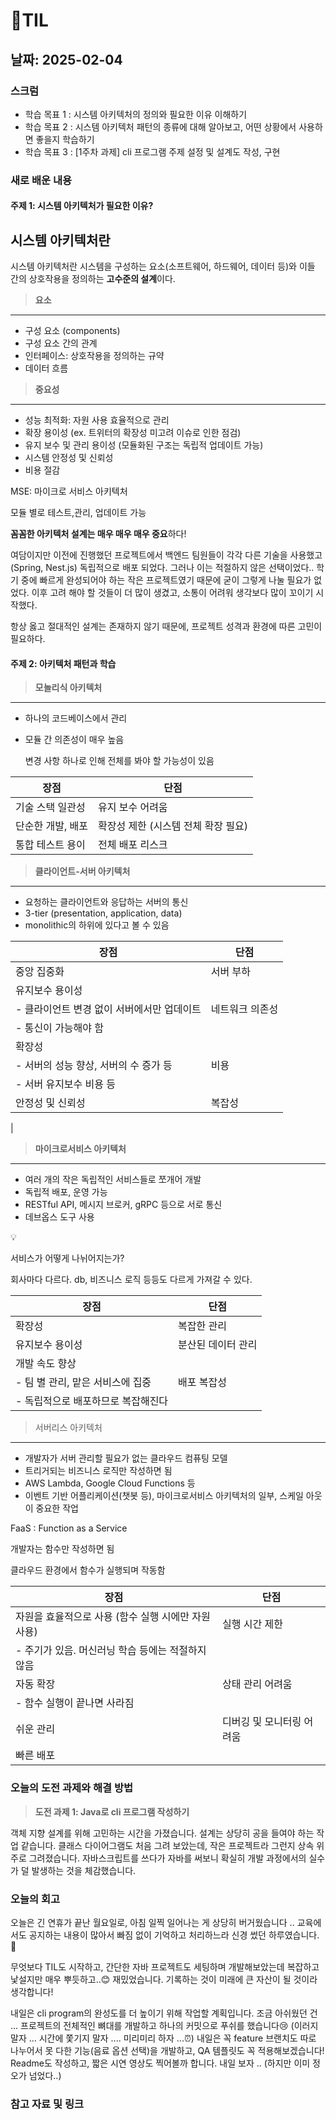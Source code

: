# 🧾TIL
## 날짜: 2025-02-04
### 스크럼

- 학습 목표 1 : 시스템 아키텍처의 정의와 필요한 이유 이해하기
- 학습 목표 2 : 시스템 아키텍처 패턴의 종류에 대해 알아보고, 어떤 상황에서 사용하면 좋을지 학습하기
- 학습 목표 3 : [1주차 과제] cli 프로그램 주제 설정 및 설계도 작성, 구현 

### 새로 배운 내용
#### 주제 1: 시스템 아키텍처가 필요한 이유?
## 시스템 아키텍처란

시스템 아키텍처란 시스템을 구성하는 요소(소프트웨어, 하드웨어, 데이터 등)와 이들 간의 상호작용을 정의하는 **고수준의 설계**이다.

> **요소**
> 

---

- 구성 요소 (components)
- 구성 요소 간의 관계
- 인터페이스: 상호작용을 정의하는 규약
- 데이터 흐름

 

> **중요성**
> 

---

- 성능 최적화: 자원 사용 효율적으로 관리
- 확장 용이성 (ex. 트위터의 확장성 미고려 이슈로 인한 점검)
- 유지 보수 및 관리 용이성 (모듈화된 구조는 독립적 업데이트 가능)
- 시스템 안정성 및 신뢰성
- 비용 절감

<aside>
MSE: 마이크로 서비스 아키텍처

모듈 별로 테스트,관리, 업데이트 가능 
</aside>

**꼼꼼한 아키텍처 설계는 매우 매우 매우 중요**하다!

여담이지만 이전에 진행했던 프로젝트에서 백엔드 팀원들이 각각 다른 기술을 사용했고(Spring, Nest.js) 독립적으로 배포 되었다. 그러나 이는 적절하지 않은 선택이었다.. 학기 중에 빠르게 완성되어야 하는 작은 프로젝트였기 때문에 굳이 그렇게 나눌 필요가 없었다. 이후 고려 해야 할 것들이 더 많이 생겼고, 소통이 어려워 생각보다 많이 꼬이기 시작했다.

항상 옳고 절대적인 설계는 존재하지 않기 때문에, 프로젝트 성격과 환경에 따른 고민이 필요하다.

#### 주제 2: 아키텍처 패턴과 학습 
> **모놀리식 아키텍처**
> 

---

- 하나의 코드베이스에서 관리
- 모듈 간 의존성이 매우 높음
    
    변경 사항 하나로 인해 전체를 봐야 할 가능성이 있음
    

| 장점 | 단점 |
| --- | --- |
| 기술 스택 일관성 | 유지 보수 어려움 |
| 단순한 개발, 배포 | 확장성 제한 (시스템 전체 확장 필요) |
| 통합 테스트 용이 | 전체 배포 리스크 |

> **클라이언트-서버 아키텍처**
> 

---

- 요청하는 클라이언트와 응답하는 서버의 통신
- 3-tier (presentation, application, data)
- monolithic의 하위에 있다고 볼 수 있음

| 장점 | 단점 |
| --- | --- |
| 중앙 집중화 | 서버 부하 |
| 유지보수 용이성
- 클라이언트 변경 없이 서버에서만 업데이트 | 네트워크 의존성
- 통신이 가능해야 함 |
| 확장성
- 서버의 성능 향상, 서버의 수 증가 등 | 비용
- 서버 유지보수 비용 등 |
| 안정성 및 신뢰성  | 복잡성
 |

> **마이크로서비스 아키텍처**
> 

---

- 여러 개의 작은 독립적인 서비스들로 쪼개어 개발
- 독립적 배포, 운영 가능
- RESTful API, 메시지 브로커, gRPC 등으로 서로 통신
- 데브옵스 도구 사용

<aside>
💡

서비스가 어떻게 나뉘어지는가?

회사마다 다르다. db, 비즈니스 로직 등등도 다르게 가져갈 수 있다.

</aside>

| 장점 | 단점 |
| --- | --- |
| 확장성 | 복잡한 관리 |
| 유지보수 용이성 | 분산된 데이터 관리 |
| 개발 속도 향상
- 팀 별 관리, 맡은 서비스에 집중  | 배포 복잡성
- 독립적으로 배포하므로 복잡해진다 |

> 서버리스 아키텍처
> 

---

- 개발자가 서버 관리할 필요가 없는 클라우드 컴퓨팅 모델
- 트리거되는 비즈니스 로직만 작성하면 됨
- AWS Lambda, Google Cloud Functions 등
- 이벤트 기반 어플리케이션(챗봇 등), 마이크로서비스 아키텍처의 일부, 스케일 아웃이 중요한 작업

<aside>

FaaS : Function as a Service

개발자는 함수만 작성하면 됨

클라우드 환경에서 함수가 실행되며 작동함

</aside>

| 장점 | 단점 |
| --- | --- |
| 자원을 효율적으로 사용 (함수 실행 시에만 자원 사용) | 실행 시간 제한
- 주기가 있음. 머신러닝 학습 등에는 적절하지 않음 |
| 자동 확장 | 상태 관리 어려움
- 함수 실행이 끝나면 사라짐 |
| 쉬운 관리 | 디버깅 및 모니터링 어려움 |
| 빠른 배포 |  |

### 오늘의 도전 과제와 해결 방법
> **도전 과제 1: Java로 cli 프로그램 작성하기**

객체 지향 설계를 위해 고민하는 시간을 가졌습니다.
설계는 상당히 공을 들여야 하는 작업 같습니다.
클래스 다이어그램도 처음 그려 보았는데, 작은 프로젝트라 그런지 상속 위주로 그려졌습니다.
자바스크립트를 쓰다가 자바를 써보니 확실히 개발 과정에서의 실수가 덜 발생하는 것을 체감했습니다.


### 오늘의 회고
오늘은 긴 연휴가 끝난 월요일로, 아침 일찍 일어나는 게 상당히 버거웠습니다 ..
교육에서도 공지하는 내용이 많아서 빠짐 없이 기억하고 처리하느라 신경 썼던 하루였습니다. 🥹

무엇보다 TIL도 시작하고, 간단한 자바 프로젝트도 세팅하며 개발해보았는데
복잡하고 낯설지만 매우 뿌듯하고..😊 재밌었습니다.
기록하는 것이 미래에 큰 자산이 될 것이라 생각합니다!

내일은 cli program의 완성도를 더 높이기 위해 작업할 계획입니다.
조금 아쉬웠던 건 ... 프로젝트의 전체적인 뼈대를 개발하고 하나의 커밋으로 푸쉬를 했습니다😢
(이러지 말자 ... 시간에 쫓기지 말자 .... 미리미리 하자 ...⏰)
내일은 꼭 feature 브랜치도 따로 나누어서 못 다한 기능(음료 옵션 선택)을 개발하고,
QA 템플릿도 꼭 적용해보겠습니다! 
Readme도 작성하고, 짧은 시연 영상도 찍어볼까 합니다.
내일 보자 .. (하지만 이미 정오가 넘었다..)

### 참고 자료 및 링크


